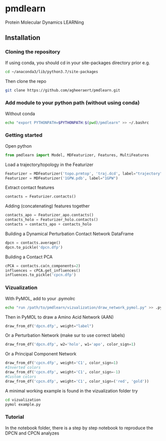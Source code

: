 # pmdlearn
Protein Molecular Dynamics LEARNing 

## Installation
### Cloning the repository
If using conda, you should cd in your site-packages directory prior e.g.
```bash 
cd ~/anaconda3/lib/python3.7/site-packages
```
Then  clone the repo
```bash
git clone https://github.com/agheeraert/pmdlearn.git
```
### Add module to your python path (without using conda)
Without conda
```bash
echo "export PYTHONPATH=$PYTHONPATH:$(pwd)/pmdlearn" >> ~/.bashrc
```
### Getting started
Open python
```python
from pmdlearn import Model, MDFeaturizer, Features, MultiFeatures
```
Load a trajectory/topology in the Featurizer
```python
Featurizer = MDFeaturizer('topo.prmtop', 'traj.dcd', label="trajectory")
Featurizer = MDFeaturizer('1GPW.pdb', label="1GPW")
```
Extract contact features
```python
contacts = Featurizer.contacts()
```
Adding (concatenating) features together
```python
contacts_apo = Featurizer_apo.contacts()
contacts_holo = Featurizer_holo.contacts()
contacts = contacts_apo + contacts_holo
```
Building a Dynamical Perturbation Contact Network DataFrame
```python
dpcn = contacts.average()
dpcn.to_pickle('dpcn.dfp')
```
Building a Contact PCA
```python
cPCA = contacts.ca(n_components=2)
influences = cPCA.get_influences()
influences.to_pickle('cpcn.dfp')
```
### Vizualization
With PyMOL, add to your .pymolrc
```bash
echo "run /path/to/pmdlearn/vizualization/draw_network_pymol.py" >> .pymolrc
```
Then in PyMOL to draw a Amino Acid Network (AAN)
```python
draw_from_df('dpcn.dfp', weight="label")
```
Or a Perturbation Network (make sur to use correct labels)
```python
draw_from_df('dpcn.dfp', w2='holo', w1='apo', color_sign=1)
```
Or a Principal Component Network
```python
draw_from_df('cpcn.dfp', weight='C1', color_sign=1)
#Inverted colors
draw_from_df('cpcn.dfp', weight='C1', color_sign=-1)
#Custom colors
draw_from_df('cpcn.dfp', weight='C1', color_sign=('red', 'gold'))
```
A minimal working example is found in the vizualization folder try
```bash
cd vizualization
pymol example.py
```

### Tutorial
In the notebook folder, there is a step by step notebook to reproduce the DPCN and CPCN analyzes

